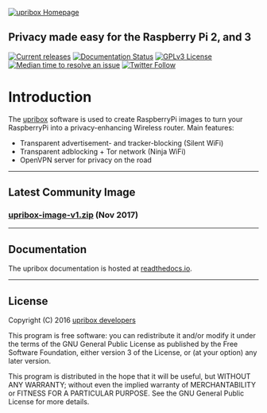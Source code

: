 [![upribox Homepage](https://upribox.org/wp-content/uploads/2017/09/upribox-logo-300x98.png)](https://upribox.org/)

## Privacy made easy for the Raspberry Pi 2, and 3

[![Current releases](https://img.shields.io/badge/release-v1.0-brightgreen.svg)](https://github.com/usableprivacy/upribox/releases) [![Documentation Status](https://img.shields.io/badge/docs-latest-blue.svg)](http://upribox.readthedocs.io/en/latest/) [![GPLv3 License](https://img.shields.io/badge/license-GPLv3-yellow.svg)](https://github.com/usableprivacy/upribox/blob/master/LICENSE) [![Median time to resolve an issue](http://isitmaintained.com/badge/resolution/usableprivacy/upribox.svg)](http://isitmaintained.com/project/usableprivacy/upribox) [![Twitter Follow](https://img.shields.io/twitter/follow/usableprivacy.svg?style=social&label=Follow)](https://twitter.com/usableprivacy)

# Introduction

The [upribox](https://upribox.org) software is used to create RaspberryPi images to turn your RaspberryPi into a privacy-enhancing Wireless router. Main features:
* Transparent advertisement- and tracker-blocking (Silent WiFi)
* Transparent adblocking + Tor network (Ninja WiFi)
* OpenVPN server for privacy on the road

---

## Latest Community Image

### [upribox-image-v1.zip](https://github.com/usableprivacy/upribox/releases/download/v1.0/upribox-image-v1.zip) (Nov 2017)

---

## Documentation

The upribox documentation is hosted at [readthedocs.io](http://upribox.readthedocs.io/en/latest/).

---

## License
Copyright (C) 2016 [upribox developers](https://upribox.org/#contact)

This program is free software: you can redistribute it and/or modify it under the terms of the GNU General Public License as published by the Free Software Foundation, either version 3 of the License, or (at your option) any later version.

This program is distributed in the hope that it will be useful,
but WITHOUT ANY WARRANTY; without even the implied warranty of
MERCHANTABILITY or FITNESS FOR A PARTICULAR PURPOSE.  See the
GNU General Public License for more details.
